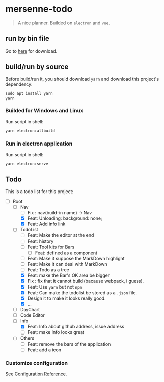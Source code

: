 # mersenne-todo

> A nice planner. Builded on `electron` and `vue`.

## run by bin file

Go to [here](https://github.com/PeterlitsZo/MersenneTodo/releases/tag/v0.0.2-alpha)
for download.

## build/run by source

Before build/run it, you should download `yarn` and download this project's
dependency:

``` shell
sudo apt install yarn
yarn
```

### Builded for Windows and Linux

Run script in shell:

``` shell
yarn electron:allbuild
```

### Run in electron application

Run script in shell:

``` shell
yarn electron:serve
```

## Todo

This is a todo list for this project:

- [ ] Root
  - [ ] Nav
    - [ ] Fix : nav(build-in name) -> Nav
    - [x] Feat: Unloading: background: none;
    - [x] Feat: Add info link
  - [ ] TodoList
    - [ ] Feat: Make the editor at the end
    - [ ] Feat: history
    - [ ] Feat: Tool kits for Bars
      - [ ] Feat: defined as a component
    - [ ] Feat: Make it suppose the MarkDown highlight
    - [ ] Feat: Make it can deal with MarkDown
    - [ ] Feat: Todo as a tree
    - [x] Feat: make the Bar's OK area be bigger
    - [x] Fix : fix that it cannot build (bacause webpack, i guess).
    - [x] Feat: Use `yarn` but not `npm`
    - [x] Feat: Can make the todolist be stored as a `.json` file.
    - [x] Design it to make it looks really good.
    - [x] ...
  - [ ] DayChart
  - [ ] Code Editor
  - [ ] Info
    - [x] Feat: Info about github address, issue address
    - [ ] Feat: make Info looks great
  - [ ] Others
    - [ ] Feat: remove the bars of the application
    - [ ] Feat: add a icon

### Customize configuration

See [Configuration Reference](https://cli.vuejs.org/config/).
